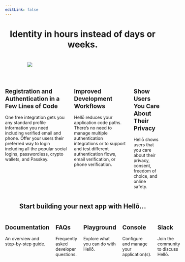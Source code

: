 ```yaml
---
editLink: false
---
```


<h1>Identity in hours instead of days or weeks.</h1>
<picture id="mockup">
  <source srcset="https://cdn.hello.coop/images/mockup-light.png" media="(prefers-color-scheme: dark)">
  <img src="https://cdn.hello.coop/images/mockup.png">
</picture>

<section id="features">
  <div>
    <h2>Registration and Authentication in a Few Lines of Code</h2>
    <p>
      One free integration gets you any standard profile information you need including verified email and phone. Offer your users their preferred way to login including all the popular social logins, passwordless, crypto wallets, and Passkey.
    </p>
  </div>
  <div>
    <h2>Improved Development Workflows</h2>
    <p>
      Hellō reduces your application code paths. There’s no need to manage multiple authentication integrations or to support and test different authentication flows, email verification, or phone verification.
    </p>
  </div>
  <div>
    <h2>Show Users You Care About Their Privacy</h2>
    <p>
      Hellō shows users that you care about their privacy, consent, freedom of choice, and online safety.
    </p>
  </div>
</section>

<section>
  <h1>Start building your next app with Hellō...</h1>
  <div id="links">
    <div>
      <h2>Documentation</h2>
      <p>
        An overview and step-by-step guide.
      </p>
    </div>
    <div>
      <h2>FAQs</h2>
      <p>
        Frequently asked developer questions.
      </p>
    </div>
    <div>
      <h2>Playground</h2>
      <p>
        Explore what you can do with Hellō.
      </p>
    </div>
    <div>
      <h2>Console</h2>
      <p>
        Configure and manage your application(s).
      </p>
    </div>
    <div>
      <h2>Slack</h2>
      <p>
        Join the community to discuss Hellō.
      </p>
    </div>
  </div>
</section>

<div style="position: fixed; width: 100%; left: 0; bottom: 0;" v-pre>
  <wc-footer/>
</div>

<style>
  .theme-default-content {
    max-width: 968px !important;
  }
  h1 {
    text-align: center;
  }
  h2 {
    border-bottom: none;
    font-size: 1.2rem;
  }
  #mockup img {
    max-width: 360px;
    margin: 40px auto;
    display: block;
  }
  #features, #links {
    display: flex;
    justify-content: space-between;
    gap: 0px 20px;
  }
  #features div {
    max-width: 300px;
  }
</style>
